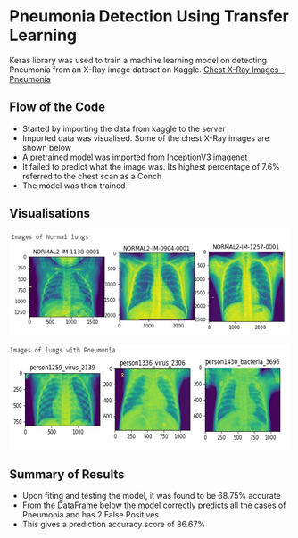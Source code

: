 # **Pneumonia Detection Using Transfer Learning**
Keras library was used to train a machine learning model on detecting Pneumonia from an X-Ray image dataset on Kaggle. [Chest X-Ray Images - Pneumonia](https://www.kaggle.com/paultimothymooney/chest-xray-pneumonia)

## Flow of the Code

- Started by importing the data from kaggle to the server 
- Imported data was visualised. Some of the chest X-Ray images are shown below
- A pretrained model was imported from InceptionV3 imagenet
- It failed to predict what the image was. Its highest percentage of 7.6% referred to the chest scan as a Conch
- The model was then trained 

## Visualisations

<p align="center">
  <img width="615" height="188" src="https://github.com/jonokay1/MakeMoneyWithMachineLearning/blob/master/Week%204/Images/normalx_ray.jpg">
</p>

<p align="center">
  <img width="615" height="188" src="https://github.com/jonokay1/MakeMoneyWithMachineLearning/blob/master/Week%204/Images/pneumoniax_ray.jpg">
</p>

## Summary of Results
- Upon fiting and testing the model, it was found to be 68.75% accurate
- From the DataFrame below the model correctly predicts all the cases of Pneumonia and has 2 False Positives
- This gives a prediction accuracy score of 86.67%

<p align="center">
  <img width="615" height="188" src="https://github.com/jonokay1/MakeMoneyWithMachineLearning/blob/master/Week%204/Images/PneumoniaDataFrame.JPG>
</p>
